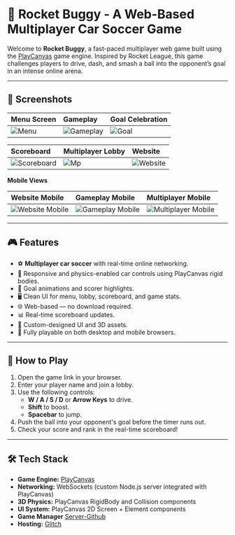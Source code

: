# 🚀 Rocket Buggy - A Web-Based Multiplayer Car Soccer Game

Welcome to **Rocket Buggy**, a fast-paced multiplayer web game built using the [PlayCanvas](https://playcanvas.com/) game engine. Inspired by Rocket League, this game challenges players to drive, dash, and smash a ball into the opponent’s goal in an intense online arena.

---

## 📸 Screenshots

| Menu Screen | Gameplay | Goal Celebration |
|:------------|:------------|:------------|
| ![Menu](https://github.com/user-attachments/assets/f2cbd115-074a-454a-b8a3-cc15e821ee23) | ![Gameplay](https://github.com/user-attachments/assets/6a8f6764-0bcc-4124-bd71-fd052ee5fa73) | ![Goal](https://github.com/user-attachments/assets/e7e0875f-a88c-4a6f-892e-efd114af5375) |

| Scoreboard | Multiplayer Lobby | Website |
|:------------|:------------|:------------|
| ![Scoreboard](https://github.com/user-attachments/assets/66bcd832-6c9b-4e65-9daa-0c45d4af04f5) | ![Mp](https://github.com/user-attachments/assets/5f9302d6-4b1f-4ac3-97ad-9d0a276a4006) | ![Website](https://github.com/user-attachments/assets/f8431122-7f9e-44f2-bca2-0e5e1b57b213) |

**Mobile Views**

| Website Mobile | Gameplay Mobile | Multiplayer Mobile |
|:------------|:------------|:------------|
| ![Website Mobile](https://github.com/user-attachments/assets/83d36773-a11a-4ebd-b876-cfe8231b658b) | ![Gameplay Mobile](https://github.com/user-attachments/assets/7dc25447-8ba2-48d1-b205-a54e8b2ff82b) | ![Multiplayer Mobile](https://github.com/user-attachments/assets/99fa311d-3e9c-4b03-b516-cd0530e9201e) |

---

## 🎮 Features

* ⚽ **Multiplayer car soccer** with real-time online networking.
* 🛞 Responsive and physics-enabled car controls using PlayCanvas rigid bodies.
* 🥅 Goal animations and scorer highlights.
* 🖥️ Clean UI for menu, lobby, scoreboard, and game stats.
* 🌐 Web-based — no download required.
* 📊 Real-time scoreboard updates.
* 🎨 Custom-designed UI and 3D assets.
* 📱 Fully playable on both desktop and mobile browsers.

---

## 📖 How to Play

1. Open the game link in your browser.
2. Enter your player name and join a lobby.
3. Use the following controls:
   * **W / A / S / D** or **Arrow Keys** to drive.
   * **Shift** to boost.
   * **Spacebar** to jump.
4. Push the ball into your opponent's goal before the timer runs out.
5. Check your score and rank in the real-time scoreboard!

---

## 🛠️ Tech Stack

* **Game Engine:** [PlayCanvas](https://playcanvas.com/)
* **Networking:** WebSockets (custom Node.js server integrated with PlayCanvas)
* **3D Physics:** PlayCanvas RigidBody and Collision components
* **UI System:** PlayCanvas 2D Screen + Element components
* **Game Manager** [Server-Github](https://github.com/hello-lab/Rocket-Buggy-Server)
* **Hosting:** [Glitch](https://glitch.com/)
